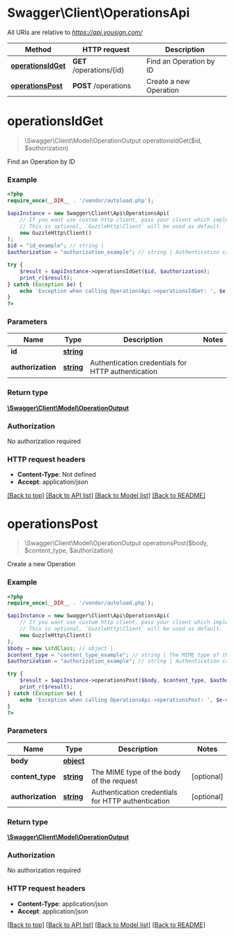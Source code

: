 # Swagger\Client\OperationsApi

All URIs are relative to *https://api.yousign.com/*

Method | HTTP request | Description
------------- | ------------- | -------------
[**operationsIdGet**](OperationsApi.md#operationsIdGet) | **GET** /operations/{id} | Find an Operation by ID
[**operationsPost**](OperationsApi.md#operationsPost) | **POST** /operations | Create a new Operation

# **operationsIdGet**
> \Swagger\Client\Model\OperationOutput operationsIdGet($id, $authorization)

Find an Operation by ID

### Example
```php
<?php
require_once(__DIR__ . '/vendor/autoload.php');

$apiInstance = new Swagger\Client\Api\OperationsApi(
    // If you want use custom http client, pass your client which implements `GuzzleHttp\ClientInterface`.
    // This is optional, `GuzzleHttp\Client` will be used as default.
    new GuzzleHttp\Client()
);
$id = "id_example"; // string | 
$authorization = "authorization_example"; // string | Authentication credentials for HTTP authentication

try {
    $result = $apiInstance->operationsIdGet($id, $authorization);
    print_r($result);
} catch (Exception $e) {
    echo 'Exception when calling OperationsApi->operationsIdGet: ', $e->getMessage(), PHP_EOL;
}
?>
```

### Parameters

Name | Type | Description  | Notes
------------- | ------------- | ------------- | -------------
 **id** | [**string**](../Model/.md)|  |
 **authorization** | [**string**](../Model/.md)| Authentication credentials for HTTP authentication |

### Return type

[**\Swagger\Client\Model\OperationOutput**](../Model/OperationOutput.md)

### Authorization

No authorization required

### HTTP request headers

 - **Content-Type**: Not defined
 - **Accept**: application/json

[[Back to top]](#) [[Back to API list]](../../README.md#documentation-for-api-endpoints) [[Back to Model list]](../../README.md#documentation-for-models) [[Back to README]](../../README.md)

# **operationsPost**
> \Swagger\Client\Model\OperationOutput operationsPost($body, $content_type, $authorization)

Create a new Operation

### Example
```php
<?php
require_once(__DIR__ . '/vendor/autoload.php');

$apiInstance = new Swagger\Client\Api\OperationsApi(
    // If you want use custom http client, pass your client which implements `GuzzleHttp\ClientInterface`.
    // This is optional, `GuzzleHttp\Client` will be used as default.
    new GuzzleHttp\Client()
);
$body = new \stdClass; // object | 
$content_type = "content_type_example"; // string | The MIME type of the body of the request
$authorization = "authorization_example"; // string | Authentication credentials for HTTP authentication

try {
    $result = $apiInstance->operationsPost($body, $content_type, $authorization);
    print_r($result);
} catch (Exception $e) {
    echo 'Exception when calling OperationsApi->operationsPost: ', $e->getMessage(), PHP_EOL;
}
?>
```

### Parameters

Name | Type | Description  | Notes
------------- | ------------- | ------------- | -------------
 **body** | [**object**](../Model/object.md)|  |
 **content_type** | [**string**](../Model/.md)| The MIME type of the body of the request | [optional]
 **authorization** | [**string**](../Model/.md)| Authentication credentials for HTTP authentication | [optional]

### Return type

[**\Swagger\Client\Model\OperationOutput**](../Model/OperationOutput.md)

### Authorization

No authorization required

### HTTP request headers

 - **Content-Type**: application/json
 - **Accept**: application/json

[[Back to top]](#) [[Back to API list]](../../README.md#documentation-for-api-endpoints) [[Back to Model list]](../../README.md#documentation-for-models) [[Back to README]](../../README.md)

